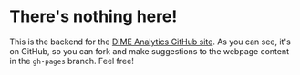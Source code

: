 # There's nothing here!

This is the backend for the [DIME Analytics GitHub site](https://worldbank.github.io/dimeanalytics/). As you can see, it's on GitHub, so you can fork and make suggestions to the webpage content in the `gh-pages` branch. Feel free!
